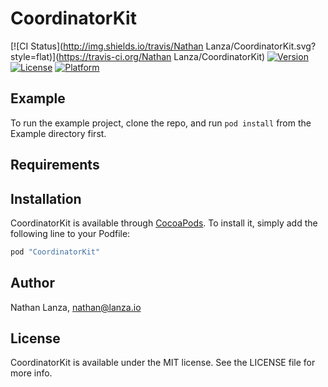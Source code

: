 # CoordinatorKit

[![CI Status](http://img.shields.io/travis/Nathan Lanza/CoordinatorKit.svg?style=flat)](https://travis-ci.org/Nathan Lanza/CoordinatorKit)
[![Version](https://img.shields.io/cocoapods/v/CoordinatorKit.svg?style=flat)](http://cocoapods.org/pods/CoordinatorKit)
[![License](https://img.shields.io/cocoapods/l/CoordinatorKit.svg?style=flat)](http://cocoapods.org/pods/CoordinatorKit)
[![Platform](https://img.shields.io/cocoapods/p/CoordinatorKit.svg?style=flat)](http://cocoapods.org/pods/CoordinatorKit)

## Example

To run the example project, clone the repo, and run `pod install` from the Example directory first.

## Requirements

## Installation

CoordinatorKit is available through [CocoaPods](http://cocoapods.org). To install
it, simply add the following line to your Podfile:

```ruby
pod "CoordinatorKit"
```

## Author

Nathan Lanza, nathan@lanza.io

## License

CoordinatorKit is available under the MIT license. See the LICENSE file for more info.
